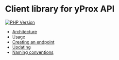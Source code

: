 Client library for yProx API
============================

[![PHP Version](https://img.shields.io/badge/PHP-%5E7.3-blue.svg)](https://img.shields.io/badge/PHP-%5E7.3-blue.svg)

* [Architecture](./doc/architecture.md)
* [Usage](./doc/usage.md)
* [Creating an endpoint](./doc/creating_endpoint.md)
* [Updating](./doc/updating.md)
* [Naming conventions](./doc/naming.md)

